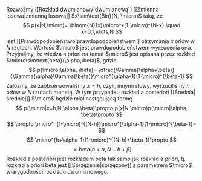 Rozważmy [[Rozkład dwumianowy|dwumianową]] [[Zmienna losowa|zmienną losową]] $x\sim\text{Bin}(N, \micro)$ taką, że
$$
p(x|N,\micro)=
\binom{N}{x}\micro^x(1-\micro)^{N-x},\quad x=0,1,\dots,N
$$
jest [[Prawdopodobieństwo|prawdopodobieństwem]] otrzymania $x$ orłów w $N$ rzutach. Wartość $\micro$ jest prawdopodobieństwem wyrzucenia orła. Przyjmijmy, że wiedza a priori na temat $\micro$ jest opisana przez rozkład $\micro\sim\text{beta}(\alpha,\beta)$, gdzie
$$
p(\micro|\alpha, \beta)=
\dfrac{\Gamma(\alpha+\beta)}{\Gamma(\alpha)\Gamma(\beta)}\micro^{\alpha-1}(1-\micro)^{\beta-1}
$$
Załóżmy, że zaobserwowaliśmy $x=h$, czyli, innymi słowy, wyrzuciliśmy $h$ orłów w $N$ rzutach monetą. W tym przypadku rozkład a posteriori [[Średnia|średniej]] $\micro$ będzie miał następującą formę
$$
p(\micro|x=h,N,\alpha,\beta)\propto p(x|N,\micro)p(\micro|\alpha, \beta)\propto
$$
$$
\propto
\micro^h(1-\micro)^{(N-h)}\micro^{\alpha-1}(1-\micro)^{\beta-1}=
$$
$$
\micro^{h+\alpha-1}(1-\micro)^{(N-h)+\beta-1}\propto
$$
$$
\propto
\text{beta}(h+\alpha,N-h+\beta)
$$
Rozkład a posteriori jest rozkładem beta tak samo jak rozkład a priori, tj. rozkład a priori beta jest [[Sprzężenie|sprzężony]] z parametrem $\micro$ wiarygodności rozkładu dwumianowego.
